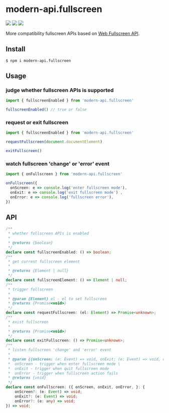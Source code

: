 # modern-api.fullscreen

<img src="https://img.shields.io/npm/v/modern-api.fullscreen"> <img src="https://img.shields.io/npm/dw/modern-api.fullscreen" > <img src="https://img.shields.io/bundlephobia/minzip/modern-api.fullscreen?label=minzip">

More compatibility fullscreen APIs based on [Web Fullscreen API](https://developer.mozilla.org/en-US/docs/Web/API/Fullscreen_API).

## Install

```shell
$ npm i modern-api.fullscreen
```

## Usage

### judge whether fullscreen APIs is supported

```typescript
import { fullscreenEnabled } from 'modern-api.fullscreen'

fullscreenEnabled() // true or false
```

### request or exit fullscreen

```typescript
import { fullscreenEnabled } from 'modern-api.fullscreen'

requestFullscreen(document.documentElement)

exitFullscreen()
```

### watch fullscreen 'change' or 'error' event

```typescript
import { onFullscreen } from 'modern-api.fullscreen'

onFullscreen({
  onScreen: e => console.log('enter fullscreen mode'),
  onExit: e => console.log('exit fullscreen mode') ,
  onError: e => console.log('fullscreen error'),
})
```

## API

```typescript
/**
 * whether fullscreen APIs is enabled
 *
 * @returns {boolean}
 */
declare const fullscreenEnabled: () => boolean;
/**
 * get current fullscreen element
 *
 * @returns {Element | null}
 */
declare const fullscreenElement: () => Element | null;
/**
 * trigger fullscreen
 *
 * @param {Element} el - el to set fullscreen
 * @returns {Promise<void>}
 */
declare const requestFullscreen: (el: Element) => Promise<unknown>;
/**
 * exist fullscreen
 *
 * @returns {Promise<void>}
 */
declare const exitFullscreen: () => Promise<unknown>;
/**
 * listen fullscreen 'change' and 'error' event
 *
 * @param {{onScreen: (e: Event) => void, onExit: (e: Event) => void, onError: (e: Event) => void}} callbacks - callback map
 *  onScreen - trigger when enter fullscreen mode \
 *  onExit - trigger when quit fullscreen mode
 *  onError - trigger when fullscreen action fails
 * @returns {void}
 */
declare const onFullscreen: ({ onScreen, onExit, onError, }: {
    onScreen?: (e: Event) => void;
    onExit?: (e: Event) => void;
    onError?: (e: any) => void;
}) => void;
```